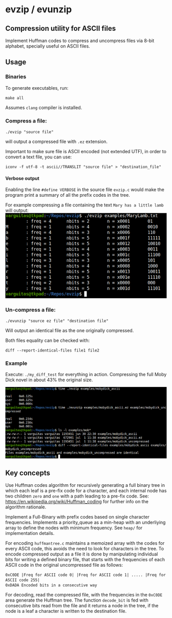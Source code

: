 # evzip / evunzip

## Compression utility for ASCII files 
Implement Huffman codes to compress and uncompress files via 8-bit alphabet, specially useful on ASCII files.

## Usage

### Binaries
To generate executables, run:
```
make all
```
Assumes `clang` compiler is installed.

### Compress a file:

```
./evzip "source file"
```
will output a compressed file with `.ez` extension.

Important to make sure file is ASCII encoded (not extended UTF), in order to convert a text file, you can use:
```
iconv -f utf-8 -t ascii//TRANSLIT "source file" > "destination_file"
```

#### Verbose output
Enabling the line `#define VERBOSE` in the source file `evzip.c` would make the program print a summary of all the prefix codes in the tree.

For example compressing a file containing the text `Mary has a little lamb` will output:
![mary](/examples/mary.png)

### Un-compress a file:
```
./evunzip "source ez file" "destination file"
```
Will output an identical file as the one originally compressed.

Both files equality can be checked with:
```
diff --report-identical-files file1 file2
```

### Example
Execute: `./my_diff_test` for everything in action.  Compressing the full Moby Dick novel in about 43% the original size.

![example](/examples/example.png)

## Key concepts
Use Huffman codes algorithm for recursively generating a full binary tree in which each leaf is a pre-fix code for a character, and each internal node has two children `zero` and `one` with a path leading to a pre-fix code.
See: https://en.wikipedia.org/wiki/Huffman_coding for further info on the algorithm rationale.

Implement a Full-Binary with prefix codes based on single character frequencies.  Implements a priority_queue as a min-heap with an underliying array to define the nodes with minimum frequency.  See `heap/` for implementation details.

For encoding `huffmantree.c` maintains a memoized array with the codes for every ASCII code, this avoids the need to look for characters in the tree.  To encode compressed output as a file it is done by manipulating individual bits for writing a defined binary file, that starts with the frequencies of each ASCII code in the original uncompressed file as follows: 
```
0xC0DE |Freq for ASCII code 0| |Freq for ASCII code 1| ..... |Freq for ASCII code 255|
0xDADA Encoded bits in a consecutive way
```

For decoding, read the compressed file, with the frequencies in the `0xC0DE` area generate the Huffman tree.  The function `decode_bit` is fed with consecutive bits read from the file and it returns a node in the tree, if the node is a leaf a character is written to the destination file.



